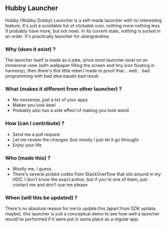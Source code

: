 ## Hubby Launcher ##

Hubby (Wubby Dubby) Launcher is a self-made launcher with no interesting feature, it's just a scrollable list of clickable icon, nothing more nothing less (I probably have more, but not now). In its current state, nothing is sorted in an order. It's practically launcher for ubergrandma.

### Why (does it exist) ? ###

The launcher itself is made as a joke, since most launcher exist on an immersive view (with wallpaper filling the screen and tiny icon floating in harmony), then there's this little rebel I made to proof that... well... bad programming with bad idea equals bad result.

### What (makes it different from other launcher) ? ###

* No nonsense, just a list of your apps
* Makes you look kewl
* Probably also has a side effect of making you look weird

### How (can I contribute) ? ###

* Send me a pull request
* Let me review the changes (but mostly I just let it go through)
* Enjoy your life

### Who (made this) ? ###

* Mostly me, I guess
* There's several picked codes from StackOverflow that sits around in my HDD, I don't know the exact author, but if you're one of them, just contact me and don't sue me please

### When (will this be updated) ? ###

There's no absolute reason for me to update this (apart from SDK update, maybe), this launcher is just a conceptual demo to see how well a launcher would've performed if it were put in same place as a regular app.